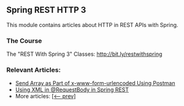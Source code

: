 ## Spring REST HTTP 3

This module contains articles about HTTP in REST APIs with Spring.

### The Course
The "REST With Spring 3" Classes: http://bit.ly/restwithspring

### Relevant Articles:
- [Send Array as Part of x-www-form-urlencoded Using Postman](https://www.baeldung.com/java-postman-send-array)
- [Using XML in @RequestBody in Spring REST](https://www.baeldung.com/spring-xml-requestbody)
- More articles: [[<-- prev]](../spring-rest-http)
